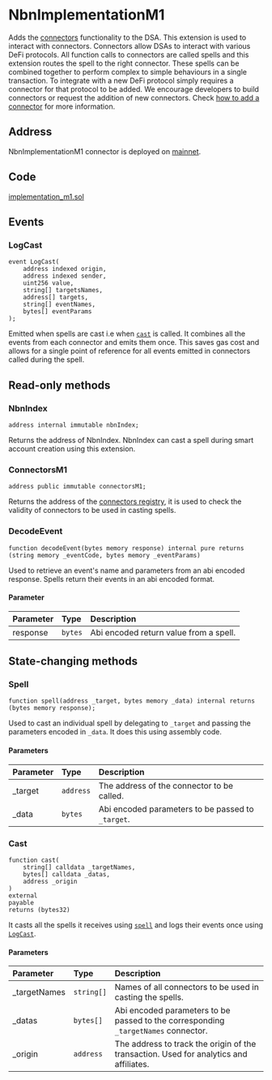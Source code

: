 # NbnImplementationM1

Adds the [connectors](https://github.com/Open-Currency-Collective/Nubian-docs/tree/ce454b1dab9faab31bdc41a121de78a6bb87987e/connectors/connector/README.md) functionality to the DSA. This extension is used to interact with connectors. Connectors allow DSAs to interact with various DeFi protocols. All function calls to connectors are called spells and this extension routes the spell to the right connector. These spells can be combined together to perform complex to simple behaviours in a single transaction. To integrate with a new DeFi protocol simply requires a connector for that protocol to be added. We encourage developers to build connectors or request the addition of new connectors. Check [how to add a connector](../../connectors/how-to-add-a-connector.md) for more information.

## Address

NbnImplementationM1 connector is deployed on [mainnet](https://bscscan.com/address/0xd29aFdfBCad1C249b0c69Eb2785b08353029282B).

## Code

[implementation\_m1.sol](https://github.com/Open-Currency-Collective/nubian-dsa-contracts/blob/master/contracts/v2/accounts/Implementation_m1.sol)

## Events

### LogCast <a id="LogCast"></a>

```text
event LogCast(
    address indexed origin,
    address indexed sender,
    uint256 value,
    string[] targetsNames,
    address[] targets,
    string[] eventNames,
    bytes[] eventParams
);
```

Emitted when spells are cast i.e when [`cast`](nbnimplementationm1.md#Cast) is called. It combines all the events from each connector and emits them once. This saves gas cost and allows for a single point of reference for all events emitted in connectors called during the spell.

## Read-only methods

### NbnIndex

```text
address internal immutable nbnIndex;
```

Returns the address of NbnIndex. NbnIndex can cast a spell during smart account creation using this extension.

### ConnectorsM1

```text
address public immutable connectorsM1;
```

Returns the address of the [connectors registry](../../connectors/connectors-registry.md), it is used to check the validity of connectors to be used in casting spells.

### DecodeEvent

```text
function decodeEvent(bytes memory response) internal pure returns (string memory _eventCode, bytes memory _eventParams)
```

Used to retrieve an event's name and parameters from an abi encoded response. Spells return their events in an abi encoded format.

#### Parameter

| Parameter | Type | Description |
| :--- | :--- | :--- |
| response | `bytes` | Abi encoded return value from a spell. |

## State-changing methods

### Spell <a id="Spell"></a>

```text
function spell(address _target, bytes memory _data) internal returns (bytes memory response);
```

Used to cast an individual spell by delegating to `_target` and passing the parameters encoded in `_data`. It does this using assembly code.

#### Parameters

| Parameter | Type | Description |
| :--- | :--- | :--- |
| \_target | `address` | The address of the connector to be called. |
| \_data | `bytes` | Abi encoded parameters to be passed to `_target`. |

### Cast <a id="Cast"></a>

```text
function cast(
    string[] calldata _targetNames,
    bytes[] calldata _datas,
    address _origin
)
external
payable
returns (bytes32)
```

It casts all the spells it receives using [`spell`](nbnimplementationm1.md#Spell) and logs their events once using [`LogCast`](nbnimplementationm1.md#LogCast).

#### Parameters

| Parameter | Type | Description |
| :--- | :--- | :--- |
| \_targetNames | `string[]` | Names of all connectors to be used in casting the spells. |
| \_datas | `bytes[]` | Abi encoded parameters to be passed to the corresponding `_targetNames` connector. |
| \_origin | `address` | The address to track the origin of the transaction. Used for analytics and affiliates. |

